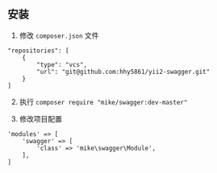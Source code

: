 ## 安装

1. 修改 `composer.json` 文件


```
"repositories": [
    {
        "type": "vcs",
        "url": "git@github.com:hhy5861/yii2-swagger.git"
    }
]
```

2. 执行 `composer require "mike/swagger:dev-master"`

3. 修改项目配置

```
'modules' => [
    'swagger' => [
        'class' => 'mike\swagger\Module',
    ],
]
```

